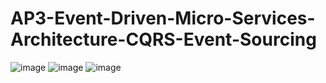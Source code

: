 # AP3-Event-Driven-Micro-Services-Architecture-CQRS-Event-Sourcing

![image](https://github.com/loukili-imane/AP3-Event-Driven-Micro-Services-Architecture-CQRS-Event-Sourcing/assets/93887037/6006d705-7515-4cfa-9d9c-c5d226b7d090)
![image](https://github.com/loukili-imane/AP3-Event-Driven-Micro-Services-Architecture-CQRS-Event-Sourcing/assets/93887037/72c80da8-2a8a-4839-8001-e8593f5e5190)
![image](https://github.com/loukili-imane/AP3-Event-Driven-Micro-Services-Architecture-CQRS-Event-Sourcing/assets/93887037/9e741c96-890e-47da-b076-a7467595b2bd)

